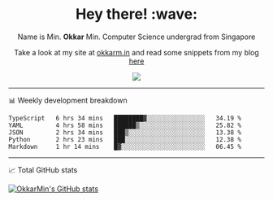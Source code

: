 <h1 align="center"> Hey there! :wave:</h1>

<p align="center">Name is Min. <strong>Okkar</strong> Min. Computer Science undergrad from Singapore</p>

<p align="center">Take a look at my site at <a href="https://okkarm.in" target="_blank">okkarm.in</a> and read some snippets from my blog <a href="https://okkarm.in/blog" target="_blank">here</a></p>

<p align="center">
  <a href="https://okkarm.in/linkedin" target='_blank'>
    <img src="https://img.shields.io/badge/linkedin-%230077B5.svg?&style=for-the-badge&logo=linkedin&logoColor=white" />
  </a>
 </p>

---

📊 Weekly development breakdown

<!--START_SECTION:waka-->
```text
TypeScript   6 hrs 34 mins   ████████▓░░░░░░░░░░░░░░░░   34.19 % 
YAML         4 hrs 58 mins   ██████▒░░░░░░░░░░░░░░░░░░   25.82 % 
JSON         2 hrs 34 mins   ███▒░░░░░░░░░░░░░░░░░░░░░   13.38 % 
Python       2 hrs 23 mins   ███░░░░░░░░░░░░░░░░░░░░░░   12.38 % 
Markdown     1 hr 14 mins    █▓░░░░░░░░░░░░░░░░░░░░░░░   06.45 % 
```
<!--END_SECTION:waka-->

---

📈 Total GitHub stats

<p>
  <a href="https://github.com/OkkarMin"><img src="https://github-readme-stats.vercel.app/api?username=OkkarMin&hide_border=true&show_icons=true&theme=graywhite" alt="OkkarMin's GitHub stats"></a>
</p>
